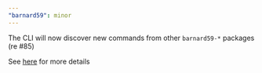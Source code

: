 ```yaml
---
"barnard59": minor
---
```


The CLI will now discover new commands from other `barnard59-*` packages (re #85)

See [here](https://data-centric.zazuko.com/docs/workflows/how-to/extend-banard59-cli) for more details
